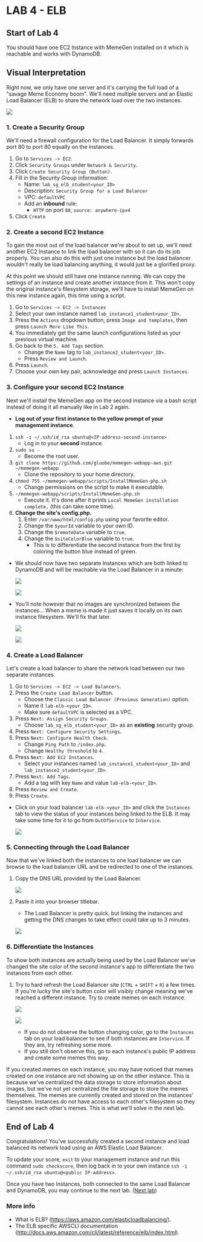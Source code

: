 # **LAB 4 - ELB** #

## Start of Lab 4 ##
You should have one EC2 Instance with MemeGen installed on it which is reachable and works with DynamoDB.

## Visual Interpretation ##
Right now, we only have one server and it's carrying the full load of a "savage Meme Economy boom". We'll need multiple servers and an Elastic Load Balancer (ELB) to share the network load over the two instances.

![](../Images/Lab4.png?raw=true)

### 1. Create a Security Group ###
We'll need a firewall configuration for the Load Balancer. It simply forwards port 80 to port 80 equally on the instances.

1. Go to `Services -> EC2`.
1. Click `Security Groups` under `Network & Security`.
1. Click `Create Security Group (Button)`.
1. Fill in the Security Group information:
    * Name: `lab_sg_elb_student<your_ID>`
    * Description: `Security Group for a Load Balancer`
    * VPC: `defaultVPC`
    * Add an **inbound** rule:
        * `HTTP` on port `80`, `source: anywhere-ipv4`
1. Click `Create`

### 2. Create a second EC2 Instance ###
To gain the most out of the load balancer we're about to set up, we'll need another EC2 Instance to link the load balancer with so it can do its job properly. You can also do this with just one instance but the load balancer wouldn't really be load balancing anything, it would just be a glorified proxy.

At this point we should still have one instance running. We can copy the settings of an instance and create another instance from it. This won't copy the original instance's filesystem storage, we'll have to install MemeGen on this new instance again, this time using a script.

1. Go to `Services -> EC2 -> Instances`
1. Select your own instance named `lab_instance1_student<your_ID>`.
1. Press the `Actions` dropdown button, press `Image and templates`, then press `Launch More Like This`.
1. You immediately get the same launch configurations listed as your previous virtual machine.
1. Go back to the `5. Add Tags` section.
    * Change the `Name` tag to `lab_instance2_student<your_ID>`.
    * Press `Review and Launch`.
1. Press `Launch`.
1. Choose your own key pair, acknowledge and press `Launch Instances`.

### 3. Configure your second EC2 Instance ###
Next we'll install the MemeGen app on the second instance via a bash script instead of doing it all manually like in Lab 2 again.

* **Log out of your first instance to the yellow prompt of your management instance**.  

1. `ssh -i ~/.ssh/id_rsa ubuntu@<IP-address-second-instance>`
    * Log in to your **second** instance.
1. `sudo su -`
    * Become the root user.
1. `git clone https://github.com/gluobe/memegen-webapp-aws.git ~/memegen-webapp`
    * Clone the repository to your home directory.
1. `chmod 755 ~/memegen-webapp/scripts/InstallMemeGen-php.sh`
    * Change permissions on the script to make it executable.
1. `~/memegen-webapp/scripts/InstallMemeGen-php.sh`
    * Execute it. It's done after it prints `Local MemeGen installation complete.` (this can take some time).
1. **Change the site's config.php.**
    1. Enter `/var/www/html/config.php` using your favorite editor.
    1. Change the `$yourId` variable to your own ID.
    1. Change the `$remoteData` variable to `true`.
    1. Change the `$siteColorBlue` variable to `true`.
        * This is to differentiate the second instance from the first by coloring the button blue instead of green.

* We should now have two separate Instances which are both linked to DynamoDB and will be reachable via the Load Balancer in a minute:

    ![](../Images/ELBTwoInstancesTwoApps1.png?raw=true)  

    ![](../Images/ELBTwoInstancesTwoApps2.png?raw=true)    

* You'll note however that no images are synchronized between the instances... When a meme is made it just saves it locally on its own instance filesystem. We'll fix that later.

    ![](../Images/ELBMissingImagesNoSync1.png?raw=true)

    ![](../Images/ELBMissingImagesNoSync2.png?raw=true)

### 4. Create a Load Balancer ###
Let's create a load balancer to share the network load between our two separate instances.

1. Go to `Services -> EC2 -> Load Balancers`.
1. Press the `Create Load Balancer` button.
    * Choose the `Classic Load Balancer (Previous Generation)` option.
    * Name it `lab-elb-<your_ID>`.
    * Make sure `defaultVPC` is selected as a VPC.
1. Press `Next: Assign Security Groups`.
    * Choose `lab_sg_elb_student<your_ID>` as an **existing** security group.
1. Press `Next: Configure Security Settings`.
1. Press `Next: Configure Health Check`.
    * Change `Ping Path` to `/index.php`.
    * Change `Healthy threshold` to `4`.
1. Press `Next: Add EC2 Instances`.
    * Select your instances named `lab_instance1_student<your_ID>` and `lab_instance2_student<your_ID>`.
1. Press `Next: Add Tags`.
    * Add a tag with key `Name` and value `lab-elb-<your_ID>`.
1. Press `Review and Create`.
1. Press `Create`.

* Click on your load balancer `lab-elb-<your_ID>` and click the `Instances` tab to view the status of your instances being linked to the ELB. It may take some time for it to go from `OutOfService` to `InService`.

    ![](../Images/ELBTwoInstancesLinked.png?raw=true)    

### 5. Connecting through the Load Balancer ###
Now that we've linked both the instances to one load balancer we can browse to the load balancer URL and be redirected to one of the instances.

1. Copy the DNS URL provided by the Load Balancer.

    ![](../Images/ELBCopyURL.png?raw=true)

1. Paste it into your browser titlebar.
    * The Load Balancer is pretty quick, but linking the instances and getting the DNS changes to take effect could take up to 3 minutes.

    ![](../Images/ELBLinkIntoBrowser.png?raw=true)

### 6. Differentiate the Instances ###
To show both instances are actually being used by the Load Balancer we've changed the site color of the second instance's app to differentiate the two instances from each other.

1. Try to hard refresh the Load Balancer site (`CTRL` + `SHIFT` + `R`) a few times. If you're lucky the site's button color will visibly change meaning we've reached a different instance. Try to create memes on each instance.

    ![](../Images/ELBButtonChange1.png?raw=true)

    ![](../Images/ELBButtonChange2.png?raw=true)
    
    * If you do not observe the button changing color, go to the `Instances` tab on your load balancer to see if both instances are `InService`. If they are, try refreshing some more.
    * If you still don't observe this, go to each instance's public IP address and create some memes this way.
    
If you created memes on each instance, you may have noticed that memes created on one instance are not showing up on the other instance. This is because we've centralized the data storage to store information about images, but we've not yet centralized the file storage to store the memes themselves. The memes are currently created and stored on the instances' filesystem. Instances do not have access to each other's filesystem so they cannot see each other's memes. This is what we'll solve in the next lab.

## End of Lab 4 ##
Congratulations! You've successfully created a second instance and load balanced its network load using an AWS Elastic Load Balancer.

To update your score, `exit` to your management instance and run this command `sudo checkscore`, then log back in to your own instance `ssh -i ~/.ssh/id_rsa ubuntu@<public IP-address>`.

Once you have two Instances, both connected to the same Load Balancer and DynamoDB, you may continue to the next lab. ([Next lab](../Lab%205%20-%20S3))

### More info ###

* What is ELB? (https://aws.amazon.com/elasticloadbalancing/).
* The ELB specific AWSCLI documentation (http://docs.aws.amazon.com/cli/latest/reference/elb/index.html).
